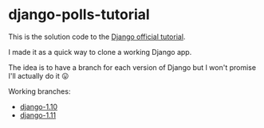 # django-polls-tutorial

This is the solution code to the [Django official tutorial](https://docs.djangoproject.com/en/dev/intro/tutorial01/).

I made it as a quick way to clone a working Django app.

The idea is to have a branch for each version of Django but I won't promise I'll actually do it 😛

Working branches:

- [django-1.10](../../tree/django-1.10)
- [django-1.11](../../tree/django-1.11)
